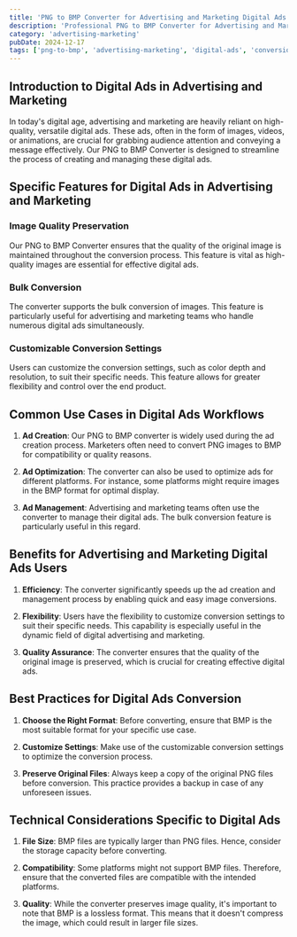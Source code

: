 ```yaml
---
title: 'PNG to BMP Converter for Advertising and Marketing Digital Ads'
description: 'Professional PNG to BMP Converter for Advertising and Marketing Digital Ads. Optimized for Advertising and Marketing digital ads workflows.'
category: 'advertising-marketing'
pubDate: 2024-12-17
tags: ['png-to-bmp', 'advertising-marketing', 'digital-ads', 'conversion']
---
```


## Introduction to Digital Ads in Advertising and Marketing

In today's digital age, advertising and marketing are heavily reliant on high-quality, versatile digital ads. These ads, often in the form of images, videos, or animations, are crucial for grabbing audience attention and conveying a message effectively. Our PNG to BMP Converter is designed to streamline the process of creating and managing these digital ads.

## Specific Features for Digital Ads in Advertising and Marketing

### **Image Quality Preservation**
Our PNG to BMP Converter ensures that the quality of the original image is maintained throughout the conversion process. This feature is vital as high-quality images are essential for effective digital ads.

### **Bulk Conversion**
The converter supports the bulk conversion of images. This feature is particularly useful for advertising and marketing teams who handle numerous digital ads simultaneously.

### **Customizable Conversion Settings**
Users can customize the conversion settings, such as color depth and resolution, to suit their specific needs. This feature allows for greater flexibility and control over the end product.

## Common Use Cases in Digital Ads Workflows

1. **Ad Creation**: Our PNG to BMP converter is widely used during the ad creation process. Marketers often need to convert PNG images to BMP for compatibility or quality reasons.

2. **Ad Optimization**: The converter can also be used to optimize ads for different platforms. For instance, some platforms might require images in the BMP format for optimal display.

3. **Ad Management**: Advertising and marketing teams often use the converter to manage their digital ads. The bulk conversion feature is particularly useful in this regard.

## Benefits for Advertising and Marketing Digital Ads Users

1. **Efficiency**: The converter significantly speeds up the ad creation and management process by enabling quick and easy image conversions.

2. **Flexibility**: Users have the flexibility to customize conversion settings to suit their specific needs. This capability is especially useful in the dynamic field of digital advertising and marketing.

3. **Quality Assurance**: The converter ensures that the quality of the original image is preserved, which is crucial for creating effective digital ads.

## Best Practices for Digital Ads Conversion

1. **Choose the Right Format**: Before converting, ensure that BMP is the most suitable format for your specific use case.

2. **Customize Settings**: Make use of the customizable conversion settings to optimize the conversion process.

3. **Preserve Original Files**: Always keep a copy of the original PNG files before conversion. This practice provides a backup in case of any unforeseen issues.

## Technical Considerations Specific to Digital Ads

1. **File Size**: BMP files are typically larger than PNG files. Hence, consider the storage capacity before converting.

2. **Compatibility**: Some platforms might not support BMP files. Therefore, ensure that the converted files are compatible with the intended platforms.

3. **Quality**: While the converter preserves image quality, it's important to note that BMP is a lossless format. This means that it doesn't compress the image, which could result in larger file sizes.